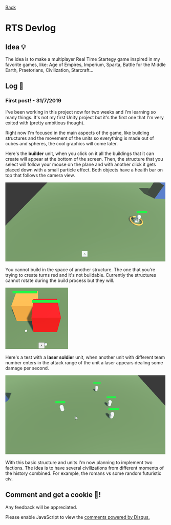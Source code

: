 [Back](index.md)

# RTS Devlog
## Idea :bulb:
The idea is to make a multiplayer Real Time Startegy game inspired in my favorite games, like: Age of Empires, Imperium, Sparta, Battle for the Middle Earth, Praetorians, Civilization, Starcraft...

## Log :newspaper:

### First post! - 31/7/2019
I've been working in this project now for two weeks and I'm learning so many things. It's not my first Unity project but it's the first one that I'm very exited with (pretty ambitious though).

Right now I'm focused in the main aspects of the game, like building structures and the movement of the units so everything is made out of cubes and spheres, the cool graphics will come later. 

Here's the **builder** unit, when you click on it all the buildings that it can create will appear at the bottom of the screen. Then, the structure that you select will follow your mouse on the plane and with another click it gets placed down with a small particle effect. Both objects have a health bar on top that follows the camera view.

![](/gifs/construir_cuartel.gif)

You cannot build in the space of another structure. The one that you're trying to create turns red and it's not buildable. Currently the structures cannot rotate during the build process but they will.

![](/images/cannot_build_there.png)

Here's a test with a **laser soldier** unit, when another unit with different team number enters in the attack range of the unit a laser appears dealing some damage per second.

![](/gifs/laser_soldier.gif)

With this basic structure and units I'm now planning to implement two factions. The idea is to have several civilizations from different moments of the history combined. For example, the romans vs some random futuristic civ.

## Comment and get a cookie :cookie:!
Any feedback will be appreciated.

<div id="disqus_thread"></div>
<script>
    (function() {  // REQUIRED CONFIGURATION VARIABLE: EDIT THE SHORTNAME BELOW
        var d = document, s = d.createElement('script');
        
        s.src = 'https://guilleqp.disqus.com/embed.js'; 
        
        s.setAttribute('data-timestamp', +new Date());
        (d.head || d.body).appendChild(s);
    })();
</script>
<noscript>Please enable JavaScript to view the <a href="https://disqus.com/?ref_noscript" rel="nofollow">comments powered by Disqus.</a></noscript>